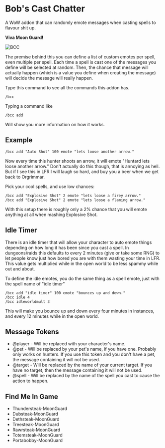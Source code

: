 Bob's Cast Chatter
=====================

A WoW addon that can randomly emote messages when casting spells to flavour shit up.

**Viva Moon Guard!**

![BCC](http://www.opsat.net/derpdex/wow/bcc/bcc.png)

The premise behind this you can define a list of custom emotes per spell, even multiple per spell. Each time a spell is cast one of the messages you define will be selected at random. Then, the chance that message will actually happen (which is a value you define when creating the message) will decide the message will really happen.

Type this command to see all the commands this addon has.

	/bcc

Typing a command like

	/bcc add

Will show you more information on how it works.

Example
---------------------

	/bcc add "Auto Shot" 100 emote "lets loose another arrow."

Now every time this hunter shoots an arrow, it will emote "Huntard lets loose another arrow." Don't actually do this though, that is annoying as hell. But if I see this in LFR I will laugh so hard, and buy you a beer when we get back to Orgrimmar.

Pick your cool spells, and use low chances:

	/bcc add "Explosive Shot" 2 emote "lets loose a firey arrow."
	/bcc add "Explosive Shot" 2 emote "lets loose a flaming arrow."

With this setup there is roughly only a 2% chance that you will emote anything at all when mashing Explosive Shot.

Idle Timer
---------------------

There is an idle timer that will allow your character to auto emote things
depending on how long it has been since you cast a spell. In dungeons/raids this defaults to every 2 minutes (give or take some RNG) to let people know just how bored you are with them wasting your time in LFR. This value gets multiplied while in the open world to be less spammy while out and about.

To define the idle emotes, you do the same thing as a spell emote, just with
the spell name of "idle timer"

	/bcc add "idle timer" 100 emote "bounces up and down."
	/bcc idle 4
	/bcc idleworldmult 3

This will make you bounce up and down every four minutes in instances, and every 12 minutes while in the open world.

Message Tokens
---------------------

* @player - Will be replaced with your character's name.
* @pet - Will be replaced by your pet's name, if you have one. Probably only works on hunters. If you use this token and you don't have a pet, the message containing it will not be used.
* @target - Will be replaced by the name of your current target. If you have no target, then the message containing it will not be used.
* @spell - Will be replaced by the name of the spell you cast to cause the action to happen.

Find Me In Game
---------------------

* Thundersteak-MoonGuard
* Dubsteak-MoonGuard
* Dethsteak-MoonGuard
* Treesteak-MoonGuard
* Rawrsteak-MoonGuard
* Totemsteak-MoonGuard
* Portabobby-MoonGuard
